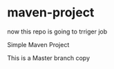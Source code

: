 # maven-project

now this repo is going to trriger job

Simple Maven Project

This is a Master branch copy
